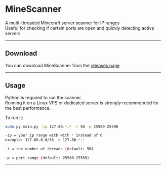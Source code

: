 # MineScanner

A multi-threaded Minecraft server scanner for IP ranges  
Useful for checking if certain ports are open and quickly detecting active servers

---

## Download  

You can download MineScanner from the [releases page](https://github.com/KanemeDev/MineScanner/releases)   

---

## Usage  

Python is required to run the scanner.  
Running it on a Linux VPS or dedicated server is strongly recommended for the best performance.

To run it:  
```bash
sudo py main.py -ip 127.80.*.* -t 50 -p 25560-25590

-ip = your ip range with with * instead of 0
exemple: 127.80.0.0/16 -> 127.80.*.*

-t = the number of threads (default: 50)

-p = port range (default: 25560-25580)
```
---
